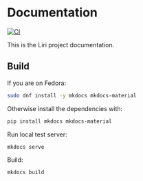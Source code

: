 # Documentation

[![CI](https://github.com/lirios/docs/workflows/CI/badge.svg?branch=master)](https://github.com/lirios/docs/actions?query=workflow%3A%22CI%22)

This is the Liri project documentation.

## Build

If you are on Fedora:

```sh
sudo dnf install -y mkdocs mkdocs-material
```

Otherwise install the dependencies with:

```sh
pip install mkdocs mkdocs-material
```

Run local test server:

```sh
mkdocs serve
```

Build:

```sh
mkdocs build
```
